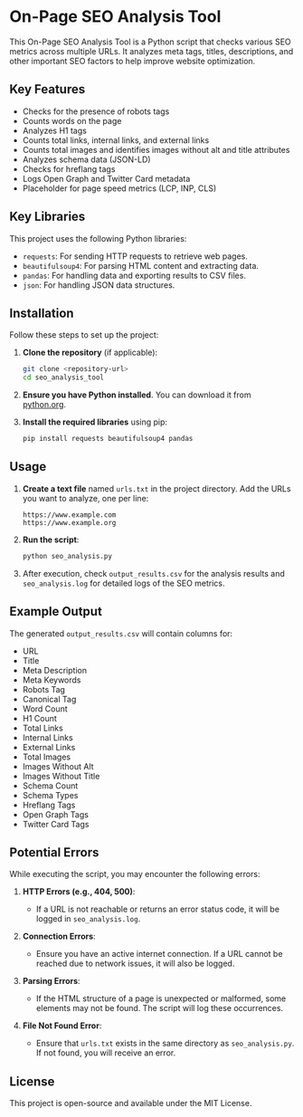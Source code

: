 
# On-Page SEO Analysis Tool

This On-Page SEO Analysis Tool is a Python script that checks various SEO metrics across multiple URLs. It analyzes meta tags, titles, descriptions, and other important SEO factors to help improve website optimization.

## Key Features

- Checks for the presence of robots tags
- Counts words on the page
- Analyzes H1 tags
- Counts total links, internal links, and external links
- Counts total images and identifies images without alt and title attributes
- Analyzes schema data (JSON-LD)
- Checks for hreflang tags
- Logs Open Graph and Twitter Card metadata
- Placeholder for page speed metrics (LCP, INP, CLS)

## Key Libraries

This project uses the following Python libraries:

- `requests`: For sending HTTP requests to retrieve web pages.
- `beautifulsoup4`: For parsing HTML content and extracting data.
- `pandas`: For handling data and exporting results to CSV files.
- `json`: For handling JSON data structures.

## Installation

Follow these steps to set up the project:

1. **Clone the repository** (if applicable):
   ```bash
   git clone <repository-url>
   cd seo_analysis_tool
   ```

2. **Ensure you have Python installed**. You can download it from [python.org](https://www.python.org/downloads/).

3. **Install the required libraries** using pip:
   ```bash
   pip install requests beautifulsoup4 pandas
   ```

## Usage

1. **Create a text file** named `urls.txt` in the project directory. Add the URLs you want to analyze, one per line:
   ```
   https://www.example.com
   https://www.example.org
   ```

2. **Run the script**:
   ```bash
   python seo_analysis.py
   ```

3. After execution, check `output_results.csv` for the analysis results and `seo_analysis.log` for detailed logs of the SEO metrics.

## Example Output

The generated `output_results.csv` will contain columns for:
- URL
- Title
- Meta Description
- Meta Keywords
- Robots Tag
- Canonical Tag
- Word Count
- H1 Count
- Total Links
- Internal Links
- External Links
- Total Images
- Images Without Alt
- Images Without Title
- Schema Count
- Schema Types
- Hreflang Tags
- Open Graph Tags
- Twitter Card Tags

## Potential Errors

While executing the script, you may encounter the following errors:

1. **HTTP Errors (e.g., 404, 500)**:
   - If a URL is not reachable or returns an error status code, it will be logged in `seo_analysis.log`.

2. **Connection Errors**:
   - Ensure you have an active internet connection. If a URL cannot be reached due to network issues, it will also be logged.

3. **Parsing Errors**:
   - If the HTML structure of a page is unexpected or malformed, some elements may not be found. The script will log these occurrences.

4. **File Not Found Error**:
   - Ensure that `urls.txt` exists in the same directory as `seo_analysis.py`. If not found, you will receive an error.

## License

This project is open-source and available under the MIT License.
